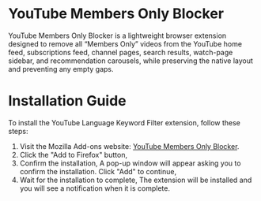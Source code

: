 # YouTube Members Only Blocker
YouTube Members Only Blocker is a lightweight browser extension designed to remove all “Members Only” videos from the YouTube home feed, subscriptions feed, channel pages, search results, watch-page sidebar, and recommendation carousels, while preserving the native layout and preventing any empty gaps.

# Installation Guide

To install the YouTube Language Keyword Filter extension, follow these steps:

1. Visit the Mozilla Add-ons website: [YouTube Members Only Blocker](https://addons.mozilla.org/en-US/firefox/addon/youtube-members-only-blocker/).
2. Click the "Add to Firefox" button,
3. Confirm the installation, A pop-up window will appear asking you to confirm the installation. Click "Add" to continue,
4. Wait for the installation to complete, The extension will be installed and you will see a notification when it is complete.
